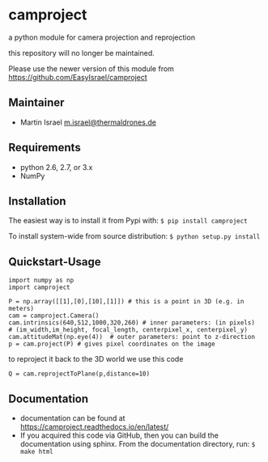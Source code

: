 # camproject
a python module for camera projection and reprojection

this repository will no longer be maintained.

Please use the newer version of this module from https://github.com/EasyIsrael/camproject

Maintainer
----------
  * Martin Israel <m.israel@thermaldrones.de>
  
Requirements
------------

  * python 2.6, 2.7, or 3.x
  * NumPy
  

Installation
------------
The easiest way is to install it from Pypi with:
    `$ pip install camproject`

To install system-wide from source distribution:
   `$ python setup.py install`
   
Quickstart-Usage
----------------

    import numpy as np
    import camproject
    
    P = np.array([[1],[0],[10],[1]]) # this is a point in 3D (e.g. in meters)
    cam = camproject.Camera()  
    cam.intrinsics(640,512,1000,320,260) # inner parameters: (in pixels)
    # (im_width,im_height, focal_length, centerpixel_x, centerpixel_y)
    cam.attitudeMat(np.eye(4))  # outer parameters: point to z-direction
    p = cam.project(P) # gives pixel coordinates on the image

to reproject it back to the 3D world we use this code

    Q = cam.reprojectToPlane(p,distance=10) 

   
   
Documentation
-------------

* documentation can be found at https://camproject.readthedocs.io/en/latest/
* If you acquired this code via GitHub, then you can build the documentation using sphinx.
      From the documentation directory, run:
          `$ make html`
   
